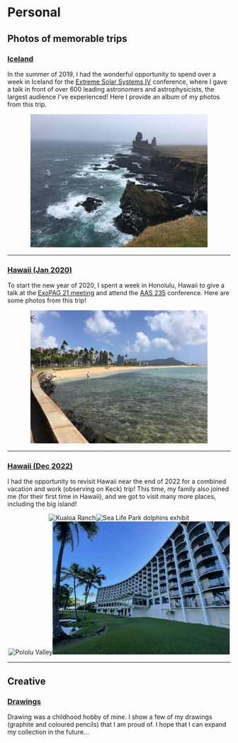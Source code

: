 # Personal

## Photos of memorable trips

### [Iceland](https://hematthi.github.io/personal/iceland.html)

In the summer of 2019, I had the wonderful opportunity to spend over a week in Iceland for the [Extreme Solar Systems IV](https://sites.northwestern.edu/iceland2019/) conference, where I gave a talk in front of over 600 leading astronomers and astrophysicists, the largest audience I've experienced! Here I provide an album of my photos from this trip.

<center><img src="/personal/photos_iceland/Snaefellsnes_coast2.JPG" alt="Snaefellsnes coast" width="400"/></center> 

---

### [Hawaii (Jan 2020)](https://hematthi.github.io/personal/hawaii_2020-01.html)

To start the new year of 2020, I spent a week in Honolulu, Hawaii to give a talk at the [ExoPAG 21 meeting](https://exoplanets.nasa.gov/exep/events/292/exopag-21/) and attend the [AAS 235](https://aas.org/meetings/aas235) conference. Here are some photos from this trip!

<center><img src="/personal/photos_hawaii_2020-01/Ala_Moana_beach2.JPG" alt="Ala Moana beach" width="400"/></center> 

---

### [Hawaii (Dec 2022)](https://hematthi.github.io/personal/hawaii_2022-12.html)

I had the opportunity to revisit Hawaii near the end of 2022 for a combined vacation and work (observing on Keck) trip! This time, my family also joined me (for their first time in Hawaii), and we got to visit many more places, including the big island!

<center><img src="/personal/photos_hawaii_2022-12/Kualoa_Ranch2.jpeg" alt="Kualoa Ranch" width="400"/><img src="/personal/photos_hawaii_2022-12/Sea_Life_Park1.jpeg" alt="Sea Life Park dolphins exhibit" width="400"/></center> 
<center><img src="/personal/photos_hawaii_2022-12/Pololu_Valley4.jpeg" alt="Pololu Valley" width="400"/><img src="/personal/photos_hawaii_2022-12/Hilo_Hawaiian_Hotel2.jpeg" alt="Hilo Hawaiian Hotel" width="400"/></center> 

---


## Creative

### [Drawings](https://hematthi.github.io/personal/drawings.html)

Drawing was a childhood hobby of mine. I show a few of my drawings (graphite and coloured pencils) that I am proud of. I hope that I can expand my collection in the future...
